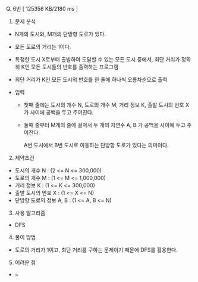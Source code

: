 Q. 6번 [ 125356 KB/2180 ms ]

1. 문제 분석
- N개의 도시와, M개의 단방향 도로가 있다.
- 모든 도로의 거리는 1이다.
- 특정한 도시 X로부터 출발하여 도달할 수 있는 모든 도시 중에서, 최단 거리가 정확히 K인 모든 도시들의 번호를 출력하는 프로그램
- 최단 거리가 K인 모든 도시의 번호를 한 줄에 하나씩 오름차순으로 출력


- 입력
  - 첫째 줄에는 도시의 개수 N, 도로의 개수 M, 거리 정보 K, 출발 도시의 번호 X가 사이에 공백을 두고 주어진다.
  - 둘째 줄부터 M개의 줄에 걸쳐서 두 개의 자연수 A, B 가 공백을 사이에 두고 주어진다.
  
    A번 도시에서 B번 도시로 이동하는 단방향 도로가 있다는 의미이다. 

2. 제약조건
- 도시의 개수 N : (2 <= N <= 300,000)
- 도로의 개수 M : (1 <= M <= 1,000,000)
- 거리 정보 K : (1 <= K <= 300,000)
- 출발 도시의 번호 X : (1 <= X <= N)
- 단방향 도로의 정보 A, B : (1 <= A, B <= N)

3. 사용 알고리즘
- DFS

4. 풀이 방법
- 도로의 거리가 1이고, 최단 거리를 구하는 문제이기 때문에 DFS를 활용한다.

5. 어려운 점
- ~